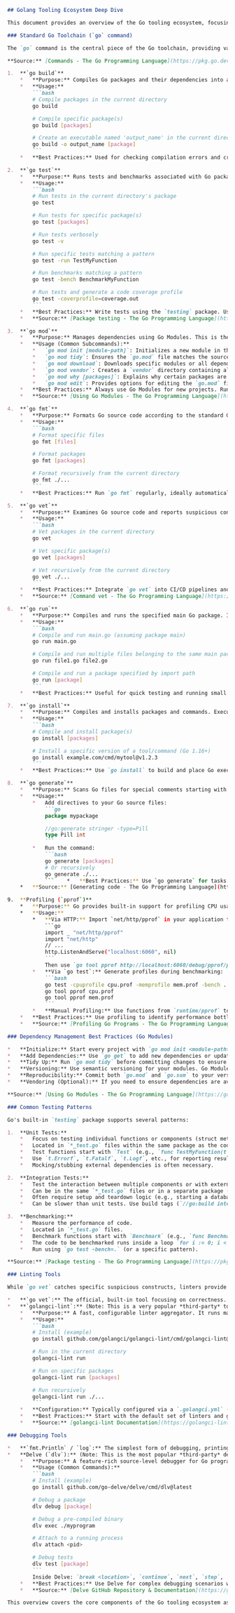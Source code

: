 ```markdown
## Golang Tooling Ecosystem Deep Dive

This document provides an overview of the Go tooling ecosystem, focusing on standard commands, dependency management, testing, linting, and debugging, based primarily on official Go documentation.

### Standard Go Toolchain (`go` command)

The `go` command is the central piece of the Go toolchain, providing various subcommands for managing Go source code.

**Source:** [Commands - The Go Programming Language](https://pkg.go.dev/cmd/go)

1.  **`go build`**
    *   **Purpose:** Compiles Go packages and their dependencies into an executable (for `main` packages) or archives (for non-`main` packages). It typically does not install the result.
    *   **Usage:**
        ```bash
        # Compile packages in the current directory
        go build

        # Compile specific package(s)
        go build [packages]

        # Create an executable named 'output_name' in the current directory
        go build -o output_name [package]
        ```
    *   **Best Practices:** Used for checking compilation errors and creating temporary builds. For installing executables for later use, prefer `go install`.

2.  **`go test`**
    *   **Purpose:** Runs tests and benchmarks associated with Go packages. It recompiles packages and test files as needed.
    *   **Usage:**
        ```bash
        # Run tests in the current directory's package
        go test

        # Run tests for specific package(s)
        go test [packages]

        # Run tests verbosely
        go test -v

        # Run specific tests matching a pattern
        go test -run TestMyFunction

        # Run benchmarks matching a pattern
        go test -bench BenchmarkMyFunction

        # Run tests and generate a code coverage profile
        go test -coverprofile=coverage.out
        ```
    *   **Best Practices:** Write tests using the `testing` package. Use `_test.go` file suffix. Leverage subtests for better organization and reporting. Use build tags to separate unit and integration tests if needed.
    *   **Source:** [Package testing - The Go Programming Language](https://pkg.go.dev/testing), [Command go - The Go Programming Language (Test flags section)](https://pkg.go.dev/cmd/go#hdr-Testing_flags)

3.  **`go mod`**
    *   **Purpose:** Manages dependencies using Go Modules. This is the standard way to handle dependencies in Go.
    *   **Usage (Common Subcommands):**
        *   `go mod init [module-path]`: Initializes a new module in the current directory, creating a `go.mod` file.
        *   `go mod tidy`: Ensures the `go.mod` file matches the source code's requirements, adding missing dependencies and removing unused ones. It also updates the `go.sum` file.
        *   `go mod download`: Downloads specific modules or all dependencies into the module cache.
        *   `go mod vendor`: Creates a `vendor` directory containing all dependencies, allowing for offline builds or vendored workflows.
        *   `go mod why [packages]`: Explains why certain packages are needed.
        *   `go mod edit`: Provides options for editing the `go.mod` file (e.g., changing dependency versions).
    *   **Best Practices:** Always use Go Modules for new projects. Run `go mod tidy` regularly to keep `go.mod` and `go.sum` consistent. Commit both `go.mod` and `go.sum` to version control. Avoid editing `go.mod` manually unless necessary; prefer `go get` or `go mod edit`.
    *   **Source:** [Using Go Modules - The Go Programming Language](https://go.dev/doc/modules/using-modules), [Command go - The Go Programming Language (Module maintenance section)](https://pkg.go.dev/cmd/go#hdr-Module_maintenance), [Go Modules Reference - The Go Programming Language](https://go.dev/ref/mod)

4.  **`go fmt`**
    *   **Purpose:** Formats Go source code according to the standard Go style guidelines (`gofmt`).
    *   **Usage:**
        ```bash
        # Format specific files
        go fmt [files]

        # Format packages
        go fmt [packages]

        # Format recursively from the current directory
        go fmt ./...
        ```
    *   **Best Practices:** Run `go fmt` regularly, ideally automatically via editor integrations or pre-commit hooks, to ensure consistent code style across the project.

5.  **`go vet`**
    *   **Purpose:** Examines Go source code and reports suspicious constructs, such as `Printf` calls whose arguments do not align with the format string, or methods called on nil receivers. It aims to find potential bugs or non-idiomatic code that compilers might not catch.
    *   **Usage:**
        ```bash
        # Vet packages in the current directory
        go vet

        # Vet specific package(s)
        go vet [packages]

        # Vet recursively from the current directory
        go vet ./...
        ```
    *   **Best Practices:** Integrate `go vet` into CI/CD pipelines and development workflows. While useful, it's not exhaustive; supplement with linters for broader checks.
    *   **Source:** [Command vet - The Go Programming Language](https://pkg.go.dev/cmd/vet)

6.  **`go run`**
    *   **Purpose:** Compiles and runs the specified main Go package. It's a shortcut for building and then executing the resulting binary. The binary is built in a temporary location and not saved.
    *   **Usage:**
        ```bash
        # Compile and run main.go (assuming package main)
        go run main.go

        # Compile and run multiple files belonging to the same main package
        go run file1.go file2.go

        # Compile and run a package specified by import path
        go run [package]
        ```
    *   **Best Practices:** Useful for quick testing and running small programs during development. Not suitable for production deployment; use `go build` or `go install` for that.

7.  **`go install`**
    *   **Purpose:** Compiles and installs packages and commands. Executables are installed in the directory named by the `GOBIN` environment variable (or `$GOPATH/bin` or `$HOME/go/bin` if `GOBIN` is not set). Libraries are compiled and cached but not installed in the traditional sense.
    *   **Usage:**
        ```bash
        # Compile and install package(s)
        go install [packages]

        # Install a specific version of a tool/command (Go 1.16+)
        go install example.com/cmd/mytool@v1.2.3
        ```
    *   **Best Practices:** Use `go install` to build and place Go executables in a known location (`$GOBIN`) for easy execution. It's the standard way to install Go development tools.

8.  **`go generate`**
    *   **Purpose:** Scans Go files for special comments starting with `//go:generate` and executes the commands specified in those comments. It's used to automate tasks like running code generation tools before compilation.
    *   **Usage:**
        *   Add directives to your Go source files:
            ```go
            package mypackage

            //go:generate stringer -type=Pill
            type Pill int
            ```
        *   Run the command:
            ```bash
            go generate [packages]
            # Or recursively
            go generate ./...
            ```    *   **Best Practices:** Use `go generate` for tasks directly related to code in the package (e.g., generating code from templates, creating string methods for enums). Ensure generated files are easily distinguishable (e.g., `_string.go` suffix) and often committed to version control.
    *   **Source:** [Generating code - The Go Programming Language](https://go.dev/blog/generate)

9.  **Profiling (`pprof`)**
    *   **Purpose:** Go provides built-in support for profiling CPU usage, memory allocation, goroutine blocking, and more via the `runtime/pprof` package and the `go tool pprof` command.
    *   **Usage:**
        *   **Via HTTP:** Import `net/http/pprof` in your application to expose profiling data via HTTP endpoints (usually `/debug/pprof/`).
            ```go
            import _ "net/http/pprof"
            import "net/http"
            // ...
            http.ListenAndServe("localhost:6060", nil)
            ```
            Then use `go tool pprof http://localhost:6060/debug/pprof/profile?seconds=30` (for CPU) or `go tool pprof http://localhost:6060/debug/pprof/heap` (for memory).
        *   **Via `go test`:** Generate profiles during benchmarking:
            ```bash
            go test -cpuprofile cpu.prof -memprofile mem.prof -bench .
            go tool pprof cpu.prof
            go tool pprof mem.prof
            ```
        *   **Manual Profiling:** Use functions from `runtime/pprof` to start/stop profiling and write results to files.
    *   **Best Practices:** Use profiling to identify performance bottlenecks in CPU or memory usage. Analyze profiles using `go tool pprof` which provides various views (text, graph, web UI). Profile representative workloads.
    *   **Source:** [Profiling Go Programs - The Go Programming Language](https://go.dev/blog/pprof), [Package runtime/pprof - The Go Programming Language](https://pkg.go.dev/runtime/pprof), [Diagnostics - The Go Programming Language](https://go.dev/doc/diagnostics#profiling)

### Dependency Management Best Practices (Go Modules)

*   **Initialize:** Start every project with `go mod init <module-path>`. The module path should be a repository path where your code will reside (e.g., `github.com/myuser/myproject`).
*   **Add Dependencies:** Use `go get` to add new dependencies or update existing ones (`go get example.com/some/pkg@v1.2.3`). Running `go build` or `go test` will also automatically download required dependencies if they are missing.
*   **Tidy Up:** Run `go mod tidy` before committing changes to ensure `go.mod` accurately reflects the dependencies required by the code and that `go.sum` contains the expected cryptographic hashes.
*   **Versioning:** Use semantic versioning for your modules. Go Modules relies heavily on Git tags (e.g., `v1.2.3`).
*   **Reproducibility:** Commit both `go.mod` and `go.sum` to your version control system. This ensures that anyone building your project uses the exact same dependency versions.
*   **Vendoring (Optional):** If you need to ensure dependencies are available offline or want stricter control, use `go mod vendor` to copy dependencies into a `vendor` directory within your project. Builds will use the `vendor` directory if it exists (`go build -mod=vendor`).

**Source:** [Using Go Modules - The Go Programming Language](https://go.dev/doc/modules/using-modules), [Go Modules Reference - The Go Programming Language](https://go.dev/ref/mod)

### Common Testing Patterns

Go's built-in `testing` package supports several patterns:

1.  **Unit Tests:**
    *   Focus on testing individual functions or components (struct methods) in isolation.
    *   Located in `*_test.go` files within the same package as the code being tested.
    *   Test functions start with `Test` (e.g., `func TestMyFunction(t *testing.T)`).
    *   Use `t.Errorf`, `t.Fatalf`, `t.Logf`, etc., for reporting results. Use `t.Run` for subtests.
    *   Mocking/stubbing external dependencies is often necessary.

2.  **Integration Tests:**
    *   Test the interaction between multiple components or with external systems (databases, APIs).
    *   Can be in the same `*_test.go` files or in a separate package (e.g., `mypackage_test`).
    *   Often require setup and teardown logic (e.g., starting a database container).
    *   Can be slower than unit tests. Use build tags (`//go:build integration`) and `-tags` flag (`go test -tags=integration`) to run them separately.

3.  **Benchmarking:**
    *   Measure the performance of code.
    *   Located in `*_test.go` files.
    *   Benchmark functions start with `Benchmark` (e.g., `func BenchmarkMyFunction(b *testing.B)`).
    *   The code to be benchmarked runs inside a loop `for i := 0; i < b.N; i++ { ... }`. `b.N` is adjusted automatically by `go test` to achieve statistically significant results.
    *   Run using `go test -bench=.` (or a specific pattern).

**Source:** [Package testing - The Go Programming Language](https://pkg.go.dev/testing), [How to Write Go Code (Testing section)](https://go.dev/doc/code#Testing)

### Linting Tools

While `go vet` catches specific suspicious constructs, linters provide broader static analysis, checking for style issues, potential bugs, performance concerns, and code complexity.

*   **`go vet`:** The official, built-in tool focusing on correctness. (Covered above).
*   **`golangci-lint`:** (Note: This is a very popular *third-party* tool, not part of the standard Go distribution).
    *   **Purpose:** A fast, configurable linter aggregator. It runs many different linters concurrently, caches results, and provides flexible configuration.
    *   **Usage:**
        ```bash
        # Install (example)
        go install github.com/golangci/golangci-lint/cmd/golangci-lint@latest

        # Run in the current directory
        golangci-lint run

        # Run on specific packages
        golangci-lint run [packages]

        # Run recursively
        golangci-lint run ./...
        ```
    *   **Configuration:** Typically configured via a `.golangci.yml` (or `.yaml`/`.toml`) file in the project root. Allows enabling/disabling specific linters, setting severity levels, excluding files/directories, and configuring linter-specific options.
    *   **Best Practices:** Start with the default set of linters and gradually enable more as needed. Integrate `golangci-lint` into CI pipelines. Keep the configuration file (`.golangci.yml`) in version control.
    *   **Source:** [golangci-lint Documentation](https://golangci-lint.run/) (External Resource)

### Debugging Tools

*   **`fmt.Println` / `log`:** The simplest form of debugging, printing variable values or execution points. Often sufficient for simple cases but can become cumbersome.
*   **Delve (`dlv`):** (Note: This is the most popular *third-party* debugger for Go, not part of the standard Go distribution).
    *   **Purpose:** A feature-rich source-level debugger for Go programs. Allows setting breakpoints, stepping through code, inspecting variables, evaluating expressions, and examining goroutines.
    *   **Usage (Common Commands):**
        ```bash
        # Install (example)
        go install github.com/go-delve/delve/cmd/dlv@latest

        # Debug a package
        dlv debug [package]

        # Debug a pre-compiled binary
        dlv exec ./myprogram

        # Attach to a running process
        dlv attach <pid>

        # Debug tests
        dlv test [package]
        ```
        Inside Delve: `break <location>`, `continue`, `next`, `step`, `print <expr>`, `goroutines`, `stack`, etc.
    *   **Best Practices:** Use Delve for complex debugging scenarios where print statements are insufficient. Integrate Delve with your IDE/editor for a graphical debugging experience. Learn the basic Delve commands for efficient debugging sessions.
    *   **Source:** [Delve GitHub Repository & Documentation](https://github.com/go-delve/delve) (External Resource)

This overview covers the core components of the Go tooling ecosystem as requested, referencing official documentation where available and noting popular third-party tools like `golangci-lint` and `Delve`.
